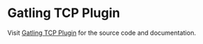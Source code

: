 # Gatling TCP Plugin
Visit [Gatling TCP Plugin](https://github.com/koosty/gatling-tcp-plugin) for the source code and documentation.
